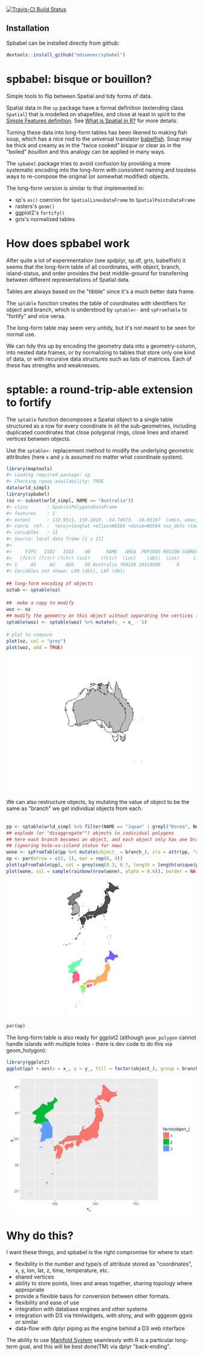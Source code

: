 
[![Travis-CI Build Status](https://travis-ci.org/mdsumner/spbabel.svg?branch=master)](https://travis-ci.org/mdsumner/spbabel)

<!-- README.md is generated from README.Rmd. Please edit that file -->
Installation
------------

Spbabel can be installed directly from github:

``` r
devtools::install_github("mdsumner/spbabel")
```

spbabel: bisque or bouillon?
============================

Simple tools to flip between Spatial and tidy forms of data.

Spatial data in the `sp` package have a formal definition (extending class `Spatial`) that is modelled on shapefiles, and close at least in spirit to the [Simple Features definition](https://github.com/edzer/sfr). See [What is Spatial in R?](https://github.com/mdsumner/spbabel/wiki/What-is-Spatial-in-R) for more details.

Turning these data into long-form tables has been likened to making fish soup, which has a nice nod to the universal translator [babelfish](https://en.wikipedia.org/wiki/List_of_races_and_species_in_The_Hitchhiker%27s_Guide_to_the_Galaxy#Babel_fish). Soup may be thick and creamy as in the "twice cooked" *bisque* or clear as in the "boiled" *bouillon* and this analogy can be applied in many ways.

The `spbabel` package tries to avoid confusion by providing a more systematic encoding into the long-form with consistent naming and lossless ways to re-compose the original (or somewhat modified) objects.

The long-form version is similar to that implemented in:

-   sp's `as()` coercion for `SpatialLinesDataFrame` to `SpatialPointsDataFrame`
-   rasters's `geom()`
-   ggplot2's `fortify()`
-   gris's normalized tables

How does spbabel work
=====================

After quite a lot of experimentation (see spdplyr, sp.df, gris, babelfish) it seems that the long-form table of all coordinates, with object, branch, island-status, and order provides the best middle-ground for transferring between different representations of Spatial data.

Tables are always based on the "tibble" since it's a much better data frame.

The `sptable` function creates the table of coordinates with identifiers for object and branch, which is understood by `sptable<-` and `spFromTable` to "fortify" and vice versa.

The long-form table may seem very untidy, but it's not meant to be seen for normal use.

We can tidy this up by encoding the geometry data into a geometry-column, into nested data frames, or by normalizing to tables that store only one kind of data, or with recursive data structures such as lists of matrices. Each of these has strengths and weaknesses.

sptable: a round-trip-able extension to fortify
===============================================

The `sptable` function decomposes a Spatial object to a single table structured as a row for every coordinate in all the sub-geometries, including duplicated coordinates that close polygonal rings, close lines and shared vertices between objects.

Use the `sptable<-` replacement method to modify the underlying geometric attributes (here `x` and `y` is assumed no matter what coordinate system).

``` r
library(maptools)
#> Loading required package: sp
#> Checking rgeos availability: TRUE
data(wrld_simpl)
library(spbabel)
(oz <- subset(wrld_simpl, NAME == "Australia"))
#> class       : SpatialPolygonsDataFrame 
#> features    : 1 
#> extent      : 112.9511, 159.1019, -54.74973, -10.05167  (xmin, xmax, ymin, ymax)
#> coord. ref. :  +proj=longlat +ellps=WGS84 +datum=WGS84 +no_defs +towgs84=0,0,0 
#> variables   : 11
#> Source: local data frame [1 x 11]
#> 
#>     FIPS   ISO2   ISO3    UN      NAME   AREA  POP2005 REGION SUBREGION
#>   (fctr) (fctr) (fctr) (int)    (fctr)  (int)    (dbl)  (int)     (int)
#> 1     AS     AU    AUS    36 Australia 768230 20310208      9        53
#> Variables not shown: LON (dbl), LAT (dbl)

## long-form encoding of objects
oztab <- sptable(oz)

##  make a copy to modify
woz <- oz
## modify the geometry on this object without separating the vertices from the objects
sptable(woz) <- sptable(woz) %>% mutate(x_ = x_ - 5)

# plot to compare 
plot(oz, col = "grey")
plot(woz, add = TRUE)
```

![](figure/README-unnamed-chunk-3-1.png)<!-- -->

We can also restructure objects, by mutating the value of object to be the same as "branch" we get individual objects from each.

``` r

pp <- sptable(wrld_simpl %>% filter(NAME == "Japan" | grepl("Korea", NAME)))
## explode (or "disaggregate"") objects to individual polygons
## here each branch becomes an object, and each object only has one branch
## (ignoring hole-vs-island status for now)
wone <- spFromTable(pp %>% mutate(object_ = branch_), crs = attr(pp, "crs"))
op <- par(mfrow = c(2, 1), mar = rep(0, 4))
plot(spFromTable(pp), col = grey(seq(0.3, 0.7, length = length(unique(pp$object)))))
plot(wone, col = sample(rainbow(nrow(wone), alpha = 0.6)), border = NA)
```

![](figure/README-unnamed-chunk-4-1.png)<!-- -->

``` r
par(op)
```

The long-form table is also ready for ggplot2 (although `geom_polygon` cannot handle islands with multiple holes - there is dev code to do this via geom\_holygon):

``` r
library(ggplot2)
ggplot(pp) + aes(x = x_, y = y_, fill = factor(object_), group = branch_) + geom_polygon()
```

![](figure/README-unnamed-chunk-5-1.png)<!-- -->

Why do this?
============

I want these things, and spbabel is the right compromise for where to start:

-   flexibility in the number and type/s of attribute stored as "coordinates", x, y, lon, lat, z, time, temperature, etc.
-   shared vertices
-   ability to store points, lines and areas together, sharing topology where appropriate
-   provide a flexible basis for conversion between other formats.
-   flexibility and ease of use
-   integration with database engines and other systems
-   integration with D3 via htmlwidgets, with shiny, and with gggeom ggvis or similar
-   data-flow with dplyr piping as the engine behind a D3 web interface

The ability to use [Manifold System](http://www.manifold.net/) seamlessly with R is a particular long-term goal, and this will be best done(TM) via dplyr "back-ending".
